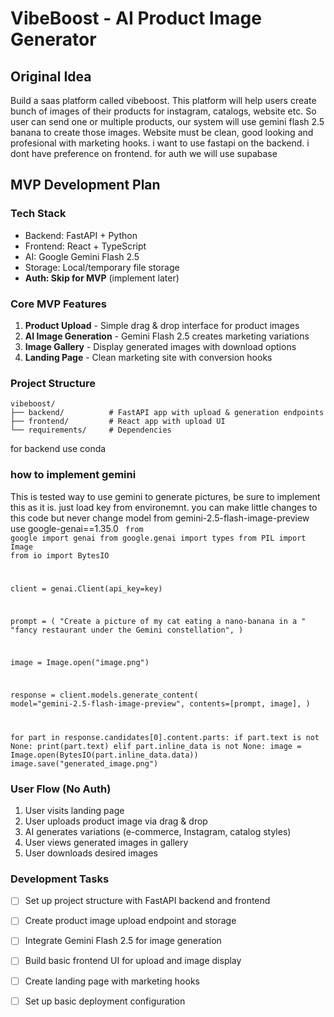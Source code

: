 # VibeBoost - AI Product Image Generator

## Original Idea
<idea>
Build a saas platform called vibeboost. This platform will help users create bunch of images of their products for 
instagram, catalogs, website etc. So user can send one or multiple products, our system will use gemini flash 2.5 banana 
to create those images. Website must be clean, good looking and profesional with marketing hooks. i want to use fastapi on the backend. 
i dont have preference on frontend. for auth we will use supabase
</idea>

## MVP Development Plan

### Tech Stack
- Backend: FastAPI + Python
- Frontend: React + TypeScript
- AI: Google Gemini Flash 2.5
- Storage: Local/temporary file storage
- **Auth: Skip for MVP** (implement later)

### Core MVP Features
1. **Product Upload** - Simple drag & drop interface for product images
2. **AI Image Generation** - Gemini Flash 2.5 creates marketing variations
3. **Image Gallery** - Display generated images with download options
4. **Landing Page** - Clean marketing site with conversion hooks

### Project Structure
```
vibeboost/
├── backend/          # FastAPI app with upload & generation endpoints
├── frontend/         # React app with upload UI
└── requirements/     # Dependencies
```

for backend use conda
### how to implement gemini
This is tested way to use gemini to generate pictures, be sure to implement this as it is.
just load key from environemnt. you can make little changes to this code but never change model from gemini-2.5-flash-image-preview
use google-genai==1.35.0
<code>
from google import genai
from google.genai import types
from PIL import Image
from io import BytesIO

client = genai.Client(api_key=key)

prompt = (
    "Create a picture of my cat eating a nano-banana in a "
    "fancy restaurant under the Gemini constellation",
)

image = Image.open("image.png")

response = client.models.generate_content(
    model="gemini-2.5-flash-image-preview",
    contents=[prompt, image],
)

for part in response.candidates[0].content.parts:
    if part.text is not None:
        print(part.text)
    elif part.inline_data is not None:
        image = Image.open(BytesIO(part.inline_data.data))
        image.save("generated_image.png")
</code>

### User Flow (No Auth)
1. User visits landing page
2. User uploads product image via drag & drop
3. AI generates variations (e-commerce, Instagram, catalog styles)
4. User views generated images in gallery
5. User downloads desired images

### Development Tasks
- [ ] Set up project structure with FastAPI backend and frontend
- [ ] Create product image upload endpoint and storage
- [ ] Integrate Gemini Flash 2.5 for image generation
- [ ] Build basic frontend UI for upload and image display
- [ ] Create landing page with marketing hooks
- [ ] Set up basic deployment configuration


